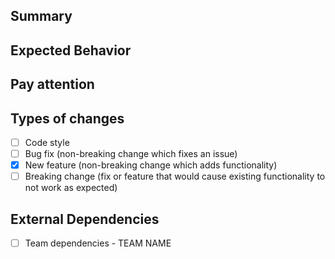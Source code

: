 ## Summary

<!--Summarise the change (and add JIRA link to task if that's possible) and why this change is required, what problem it does
resolve?-->

## Expected Behavior

<!--Explain what should happen in the system due to the changes you have made. If necessary, you can add an image if the task requires it-->

## Pay attention

<!-- Important files -->

## Types of changes

<!--- What types of changes does your code introduce? Put an `x` in all the boxes that apply: -->
- [ ] Code style
- [ ] Bug fix (non-breaking change which fixes an issue)
- [X] New feature (non-breaking change which adds functionality)
- [ ] Breaking change (fix or feature that would cause existing functionality to not work as expected)

## External Dependencies

<!-- If the develop has dependencies with other service or team-->

- [ ] Team dependencies - TEAM NAME
